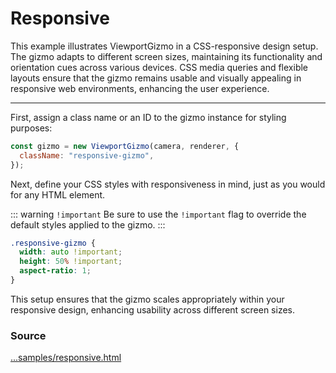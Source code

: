 # Responsive

<IframeContainer url="responsive.html" />

This example illustrates ViewportGizmo in a CSS-responsive design setup. The gizmo adapts to different screen sizes, maintaining its functionality and orientation cues across various devices. CSS media queries and flexible layouts ensure that the gizmo remains usable and visually appealing in responsive web environments, enhancing the user experience.

---

First, assign a class name or an ID to the gizmo instance for styling purposes:

```javascript
const gizmo = new ViewportGizmo(camera, renderer, {
  className: "responsive-gizmo",
});
```

Next, define your CSS styles with responsiveness in mind, just as you would for any HTML element.

::: warning `!important`
Be sure to use the `!important` flag to override the default styles applied to the gizmo.
:::

```css
.responsive-gizmo {
  width: auto !important;
  height: 50% !important;
  aspect-ratio: 1;
}
```

This setup ensures that the gizmo scales appropriately within your responsive design, enhancing usability across different screen sizes.

### Source

[...samples/responsive.html](https://github.com/Fennec-hub/three-viewport-gizmo/blob/main/docs/public/samples/responsive.html)

